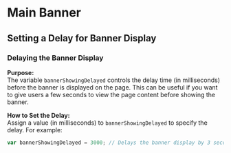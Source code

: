 # Main Banner

## Setting a Delay for Banner Display

### Delaying the Banner Display

**Purpose:**  
The variable `bannerShowingDelayed` controls the delay time (in milliseconds) before the banner is displayed on the page. This can be useful if you want to give users a few seconds to view the page content before showing the banner.

**How to Set the Delay:**  
Assign a value (in milliseconds) to `bannerShowingDelayed` to specify the delay. For example:

```javascript
var bannerShowingDelayed = 3000; // Delays the banner display by 3 seconds
